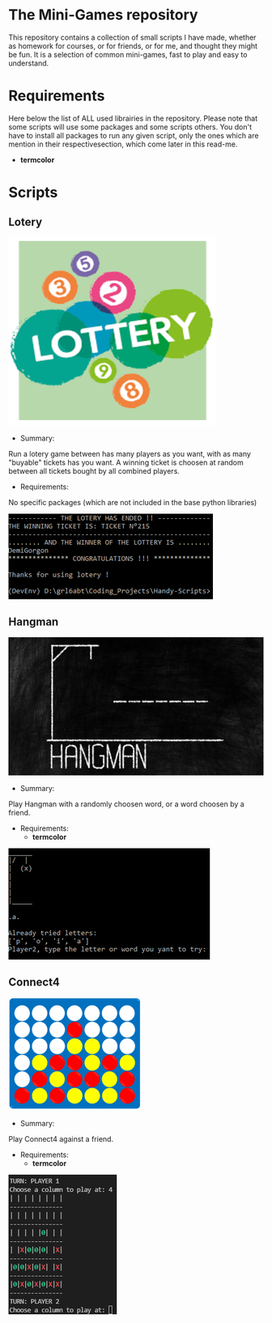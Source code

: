 # The Mini-Games repository

This repository contains a collection of small scripts I have made, whether as homework for courses, or for friends, or for me, and thought they might be fun. It is a selection of common mini-games, fast to play and easy to understand.

# Requirements

Here below the list of ALL used librairies in the repository. Please note that some scripts will use some packages and some scripts others. You don't have to install all packages to run any given script, only the ones which are mention in their respectivesection, which come later in this read-me. 
 - **termcolor**

# Scripts
## Lotery
![lotery](https://github.com/GregRL94/Handy-Scripts/blob/master/resources/lotery.png?raw=true)
 - Summary:

Run a lotery game between has many players as you want, with as many "buyable" tickets has you want. A winning ticket is choosen at random between all tickets bought by all combined players.
- Requirements:

No specific packages (which are not included in the base python libraries)

![lotery](https://github.com/GregRL94/Handy-Scripts/blob/master/resources/lotery_cmd.png?raw=true)

## Hangman
![hangman](https://github.com/GregRL94/Handy-Scripts/blob/master/resources/hangman.png?raw=true)
- Summary:

Play Hangman with a randomly choosen word, or a word choosen by a friend.
- Requirements:
	- **termcolor**

![hangman](https://github.com/GregRL94/Handy-Scripts/blob/master/resources/hangman_cmd.png?raw=true)

## Connect4
![connect4](https://github.com/GregRL94/Handy-Scripts/blob/master/resources/connect4.PNG?raw=true)
- Summary:

Play Connect4 against a friend.
- Requirements:
	- **termcolor**

![connect4](https://github.com/GregRL94/Handy-Scripts/blob/master/resources/connect4_cmd.png?raw=true)
